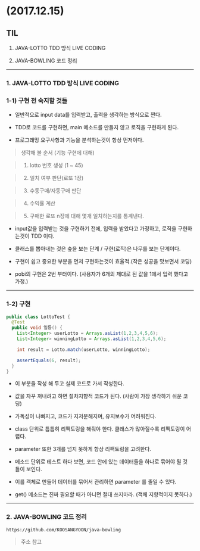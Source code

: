 # (2017.12.15)

## TIL

1. JAVA-LOTTO TDD 방식 LIVE CODING

2. JAVA-BOWLING 코드 정리

---
### 1. JAVA-LOTTO TDD 방식 LIVE CODING

### 1-1) 구현 전 숙지할 것들

- 일반적으로 input data를 입력받고, 출력을 생각하는 방식으로 짠다.

- TDD로 코드를 구현하면, main 메소드를 만들지 않고 로직을 구현하게 된다.

- 프로그래밍 요구사항과 기능을 분석하는것이 항상 먼저이다.

 > 생각해 볼 순서 (기능 구현에 대해)

 > 1. lotto 번호 생성 (1 ~ 45)

 > 2. 일치 여부 판단(로또 1장)

 > 3. 수동구매/자동구매 판단

 > 4. 수익률 계산

 > 5. 구매한 로또 n장에 대해 몇개 일치하는지를 통계낸다.

- input값을 입력받는 것을 구현하기 전에, 입력을 받았다고 가정하고, 로직을 구현하는것이
  TDD 이다.

- 클래스를 뽑아내는 것은 숲을 보는 단계 / 구현(로직)은 나무를 보는 단계이다.

- 구현이 쉽고 중요한 부분을 먼저 구현하는것이 효율적.(작은 성공을 맛보면서 코딩)
 - pobi의 구현은 2번 부터이다. (사용자가 6개의 제대로 된 값을 1에서 입력 했다고 가정.)

---
### 1-2) 구현

```JAVA
public class LottoTest {
  @Test
  public void 일등() {
    List<Integer> userLotto = Arrays.asList(1,2,3,4,5,6);
    List<Integer> winningLotto = Arrays.asList(1,2,3,4,5,6);

    int result = Lotto.match(userLotto, winningLotto);

    assertEquals(6, result);
  }
}
```

- 이 부분을 작성 해 두고 실제 코드로 가서 작성한다.
- 값을 자꾸 꺼내려고 하면 절차지향적 코드가 된다. (사람이 가장 생각하기 쉬운 코딩)
 - 가독성이 나빠지고, 코드가 지저분해지며, 유지보수가 어려워진다.


- class 단위로 틈틈히 리팩토링을 해줘야 한다. 클래스가 많아질수록 리팩토링이 어렵다.
- parameter 또한 3개를 넘지 못하게 항상 리팩토링을 고려한다.
- 메소드 단위로 테스트 하다 보면, 코드 안에 있는 데이터들을 하나로 묶어야 될 것 들이 보인다.
 - 이를 객체로 만들어 데이터를 묶어서 관리하면 parameter 를 줄일 수 있다.


- get() 메소드는 진짜 필요할 때가 아니면 절대 쓰지마라. (객체 지향적이지 못하다.)

---
### 2. JAVA-BOWLING 코드 정리

```https
https://github.com/KOOSANGYOON/java-bowling
```

> 주소 참고
